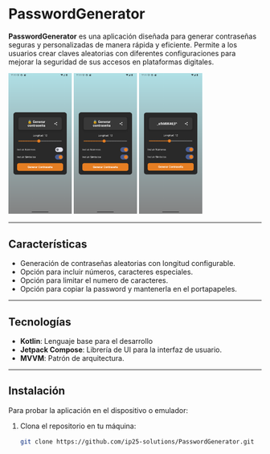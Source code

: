 # PasswordGenerator

**PasswordGenerator** es una aplicación diseñada para generar contraseñas seguras y personalizadas de manera rápida y eficiente. Permite a los usuarios crear claves aleatorias con diferentes configuraciones para mejorar la seguridad de sus accesos en plataformas digitales.

<img src="PasswordGenerator.png" alt="Pantalla principal" width="25%" height="25%"/>    <img src="PasswordGenerator2.png" alt="Pantalla principal" width="25%" height="25%"/>    <img src="PasswordGenerator3.png" alt="Pantalla principal" width="25%" height="25%"/>

---

## Características

- Generación de contraseñas aleatorias con longitud configurable.
- Opción para incluir números, caracteres especiales.
- Opción para limitar el numero de caracteres.
- Opción para copiar la password y mantenerla en el portapapeles.

---

## Tecnologías

- **Kotlin**: Lenguaje base para el desarrollo
- **Jetpack Compose**: Librería de UI  para la interfaz de usuario.
- **MVVM**: Patrón de arquitectura.

---

## Instalación

Para probar la aplicación en el dispositivo o emulador:

1. Clona el repositorio en tu máquina:
   ```bash
   git clone https://github.com/ip25-solutions/PasswordGenerator.git
